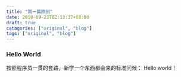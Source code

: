 ```yaml
---
title: "第一篇原创"
date: 2018-09-23T02:13:37+08:00
draft: true
catagories: ["original", "blog"]
tags: ["original", "blog"]
---
```


### Hello World
按照程序员一贯的套路，新学一个东西都会来的标准问候： Hello world！